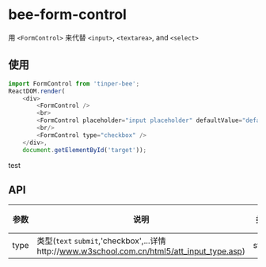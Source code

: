 # bee-form-control

用 `<FormControl>` 来代替 `<input>`, `<textarea>`, and `<select>`

## 使用

```js
import FormControl from 'tinper-bee';
ReactDOM.render(
    <div>
        <FormControl />
        <br>
        <FormControl placeholder="input placeholder" defaultValue="default value" />
        <br/>
        <FormControl type="checkbox" />
    </div>,
    document.getElementById('target'));
```

test

## API

| 参数        | 说明                                       | 类型     | 默认值  |
| --------- | ---------------------------------------- | ------ | ---- |
|type|类型(`text` `submit`,'checkbox',...详情http://www.w3school.com.cn/html5/att_input_type.asp)|string|'input'|